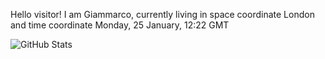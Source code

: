 Hello visitor! I am Giammarco, currently living in space coordinate London and time coordinate Monday, 25 January, 12:22 GMT

![GitHub Stats](https://github-readme-stats.vercel.app/api?username=grcasanova)

